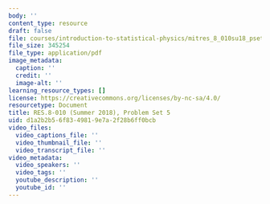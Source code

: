 ```yaml
---
body: ''
content_type: resource
draft: false
file: courses/introduction-to-statistical-physics/mitres_8_010su18_pset5.pdf
file_size: 345254
file_type: application/pdf
image_metadata:
  caption: ''
  credit: ''
  image-alt: ''
learning_resource_types: []
license: https://creativecommons.org/licenses/by-nc-sa/4.0/
resourcetype: Document
title: RES.8-010 (Summer 2018), Problem Set 5
uid: d1a2b2b5-6f83-4981-9e7a-2f28b6ff0bcb
video_files:
  video_captions_file: ''
  video_thumbnail_file: ''
  video_transcript_file: ''
video_metadata:
  video_speakers: ''
  video_tags: ''
  youtube_description: ''
  youtube_id: ''
---
```

